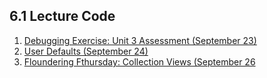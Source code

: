 ## 6.1 Lecture Code

1. [Debugging Exercise: Unit 3 Assessment (September 23)](https://github.com/davidlawrencer/unit-3-assessment-debugging)
1. [User Defaults (September 24)](https://github.com/davidlawrencer/user-defaults-intro)
1. [Floundering Fthursday: Collection Views (September 26](https://github.com/davidlawrencer/floundering-collection-views)
